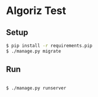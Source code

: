 # Algoriz Test

## Setup

```bash
$ pip install -r requirements.pip
$ ./manage.py migrate
```

 ## Run
 
 ```bash
 
 $ ./manage.py runserver
 
 ```
